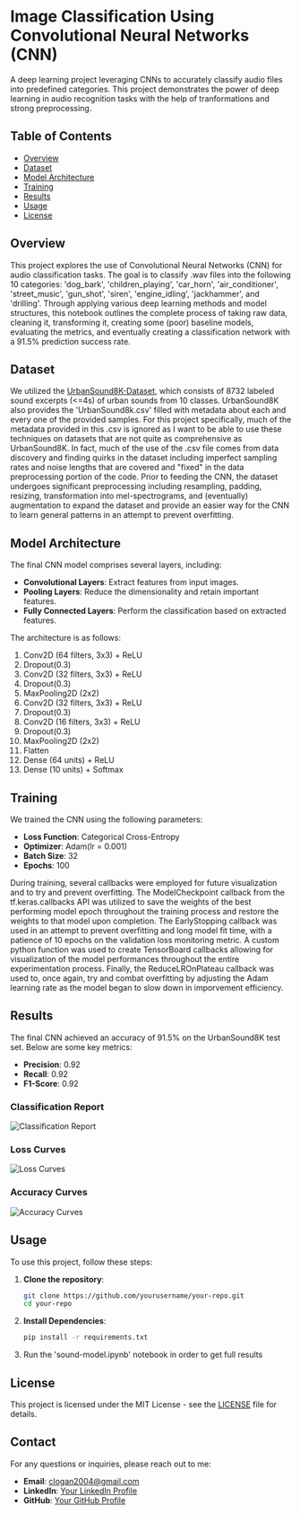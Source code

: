 # Image Classification Using Convolutional Neural Networks (CNN)

A deep learning project leveraging CNNs to accurately classify audio files into predefined categories. This project demonstrates the power of deep learning in audio recognition tasks with the help of tranformations and strong preprocessing.

## Table of Contents
- [Overview](#overview)
- [Dataset](#dataset)
- [Model Architecture](#model-architecture)
- [Training](#training)
- [Results](#results)
- [Usage](#usage)
- [License](#license)

## Overview

This project explores the use of Convolutional Neural Networks (CNN) for audio classification tasks. The goal is to classify .wav files into the following 10 categories: 'dog_bark', 'children_playing', 'car_horn', 'air_conditioner', 'street_music',
 'gun_shot', 'siren', 'engine_idling', 'jackhammer', and 'drilling'. Through applying various deep learning methods and model structures, this notebook outlines the complete process of taking raw data, cleaning it, transforming it, creating some (poor) baseline models, evaluating the metrics, and eventually creating a classification network with a 91.5% prediction success rate.

## Dataset

We utilized the [UrbanSound8K-Dataset](https://urbansounddataset.weebly.com/urbansound8k.html), which consists of 8732 labeled sound excerpts (<=4s) of urban sounds from 10 classes. UrbanSound8K also provides the 'UrbanSound8k.csv' filled with metadata about each and every one of the 
provided samples. For this project specifically, much of the metadata provided in this .csv is ignored as I want to be able to use these techniques on datasets that are not quite as comprehensive as UrbanSound8K. In fact,
much of the use of the .csv file comes from data discovery and finding quirks in the dataset including imperfect sampling rates and noise lengths that are covered and "fixed" in the data preprocessing portion of the code. Prior to feeding the CNN, the dataset undergoes significant preprocessing including resampling,
padding, resizing, transformation into mel-spectrograms, and (eventually) augmentation to expand the dataset and provide an easier way for the CNN to learn general patterns in an attempt to prevent overfitting.
## Model Architecture

The final CNN model comprises several layers, including:

- **Convolutional Layers**: Extract features from input images.
- **Pooling Layers**: Reduce the dimensionality and retain important features.
- **Fully Connected Layers**: Perform the classification based on extracted features.

The architecture is as follows:
1. Conv2D (64 filters, 3x3) + ReLU
2. Dropout(0.3)
3. Conv2D (32 filters, 3x3) + ReLU
4. Dropout(0.3)
5. MaxPooling2D (2x2)
6. Conv2D (32 filters, 3x3) + ReLU
7. Dropout(0.3)
8. Conv2D (16 filters, 3x3) + ReLU
9. Dropout(0.3)
10. MaxPooling2D (2x2)
11. Flatten
12. Dense (64 units) + ReLU
13. Dense (10 units) + Softmax

## Training

We trained the CNN using the following parameters:
- **Loss Function**: Categorical Cross-Entropy
- **Optimizer**: Adam(lr = 0.001)
- **Batch Size**: 32
- **Epochs**: 100

During training, several callbacks were employed for future visualization and to try and prevent overfitting. The ModelCheckpoint callback from the tf.keras.callbacks API was utilized to save the weights of the best performing model epoch throughout the training process and restore the weights to that model upon completion.
The EarlyStopping callback was used in an attempt to prevent overfitting and long model fit time, with a patience of 10 epochs on the validation loss monitoring metric. A custom python function was used to create TensorBoard callbacks allowing for
visualization of the model performances throughout the entire experimentation process. Finally, the ReduceLROnPlateau callback was used to, once again, try and combat overfitting by adjusting the Adam learning rate as the model began to slow down in imporvement efficiency.

## Results

The final CNN achieved an accuracy of 91.5% on the UrbanSound8K test set. Below are some key metrics:

- **Precision**: 0.92
- **Recall**: 0.92
- **F1-Score**: 0.92

### Classification Report
![Classification Report](classification_report.png)

### Loss Curves
![Loss Curves](model7_loss.png)

### Accuracy Curves
![Accuracy Curves](model7_accuracy.png)

## Usage

To use this project, follow these steps:

1. **Clone the repository**:
   ```bash
   git clone https://github.com/yourusername/your-repo.git
   cd your-repo
2. **Install Dependencies**:
   ```bash
   pip install -r requirements.txt
3. Run the 'sound-model.ipynb' notebook in order to get full results

## License

This project is licensed under the MIT License - see the [LICENSE](https://github.com/git/git-scm.com/blob/main/MIT-LICENSE.txt) file for details.

## Contact

For any questions or inquiries, please reach out to me:

- **Email**: clogan2004@gmail.com
- **LinkedIn**: [Your LinkedIn Profile](https://www.linkedin.com/in/cy-logan/)
- **GitHub**: [Your GitHub Profile](https://github.com/nogalcy)


